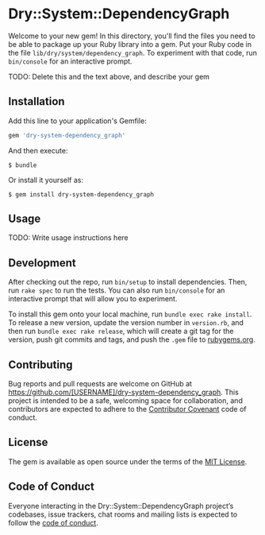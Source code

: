 # Dry::System::DependencyGraph

Welcome to your new gem! In this directory, you'll find the files you need to be able to package up your Ruby library into a gem. Put your Ruby code in the file `lib/dry/system/dependency_graph`. To experiment with that code, run `bin/console` for an interactive prompt.

TODO: Delete this and the text above, and describe your gem

## Installation

Add this line to your application's Gemfile:

```ruby
gem 'dry-system-dependency_graph'
```

And then execute:

    $ bundle

Or install it yourself as:

    $ gem install dry-system-dependency_graph

## Usage

TODO: Write usage instructions here

## Development

After checking out the repo, run `bin/setup` to install dependencies. Then, run `rake spec` to run the tests. You can also run `bin/console` for an interactive prompt that will allow you to experiment.

To install this gem onto your local machine, run `bundle exec rake install`. To release a new version, update the version number in `version.rb`, and then run `bundle exec rake release`, which will create a git tag for the version, push git commits and tags, and push the `.gem` file to [rubygems.org](https://rubygems.org).

## Contributing

Bug reports and pull requests are welcome on GitHub at https://github.com/[USERNAME]/dry-system-dependency_graph. This project is intended to be a safe, welcoming space for collaboration, and contributors are expected to adhere to the [Contributor Covenant](http://contributor-covenant.org) code of conduct.

## License

The gem is available as open source under the terms of the [MIT License](https://opensource.org/licenses/MIT).

## Code of Conduct

Everyone interacting in the Dry::System::DependencyGraph project’s codebases, issue trackers, chat rooms and mailing lists is expected to follow the [code of conduct](https://github.com/[USERNAME]/dry-system-dependency_graph/blob/master/CODE_OF_CONDUCT.md).
